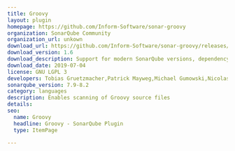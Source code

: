 ```yaml
---
title: Groovy
layout: plugin
homepage: https://github.com/Inform-Software/sonar-groovy
organization: SonarQube Community
organization_url: unkown
download_url: https://github.com/Inform-Software/sonar-groovy/releases/download/1.6/sonar-groovy-plugin-1.6.jar
download_version: 1.6
download_description: Support for modern SonarQube versions, dependency updates
download_date: 2019-07-04
license: GNU LGPL 3
developers: Tobias Gruetzmacher,Patrick Mayweg,Michael Gumowski,Nicolas Peru
sonarqube_version: 7.9-8.2
category: languages
description: Enables scanning of Groovy source files
details: 
seo: 
  name: Groovy
  headline: Groovy - SonarQube Plugin
  type: ItemPage

---
```

